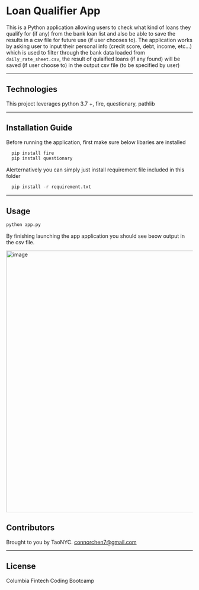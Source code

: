 # Loan Qualifier App

This is a Python application allowing users to check what kind of loans they qualify for (if any) from the bank loan list and also be able to save the results in a csv file for future use (if user chooses to). The application works by asking user to input their personal info (credit score, debt, income, etc...) which is used to filter through the bank data loaded from `daily_rate_sheet.csv`, the result of qulaified loans (if any found) will be saved (if user choose to) in the output csv file (to be specified by user)

---

## Technologies

This project leverages python 3.7 +, fire, questionary, pathlib


---

## Installation Guide

Before running the application, first make sure below libaries are installed

```python
  pip install fire
  pip install questionary

```
Alerternatively you can simply just install requirement file included in this folder
```python
  pip install -r requirement.txt

```

---

## Usage

```python
python app.py
```
By finishing launching the app application you should see beow output in the csv file.

<img width="706" alt="image" src="https://user-images.githubusercontent.com/99616004/161436456-40f31e4a-6427-449f-a9da-e33e925e62bc.png">


## Contributors

Brought to you by TaoNYC.
connorchen7@gmail.com

---

## License

Columbia Fintech Coding Bootcamp
